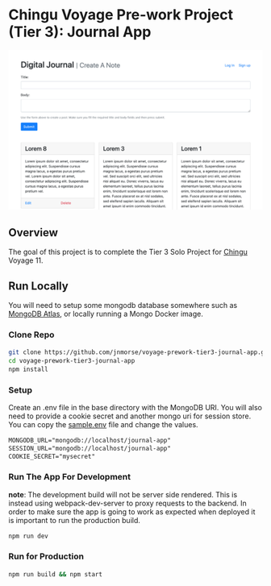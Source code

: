 # Chingu Voyage Pre-work Project (Tier 3): Journal App

![Tier3 Journal App](./docs/images/Tier3_Journal_App.png)

## Overview

The goal of this project is to complete the Tier 3 Solo Project for [Chingu][1]
Voyage 11.

## Run Locally

You will need to setup some mongodb database somewhere such as
[MongoDB Atlas][2], or locally running a Mongo Docker image.

### Clone Repo

```bash
git clone https://github.com/jnmorse/voyage-prework-tier3-journal-app.git
cd voyage-prework-tier3-journal-app
npm install
```

### Setup

Create an .env file in the base directory with the MongoDB URI. You will also
need to provide a cookie secret and another mongo uri for session store. You
can copy the [sample.env](./docs/sample.env) file and change the values.

```env
MONGODB_URL="mongodb://localhost/journal-app"
SESSION_URL="mongodb://localhost/journal-app"
COOKIE_SECRET="mysecret"
```

### Run The App For Development

**note**: The development build will not be server side rendered. This is
instead using webpack-dev-server to proxy requests to the backend. In order to
make sure the app is going to work as expected when deployed it is important to
run the production build.

```bash
npm run dev
```

### Run for Production

```bash
npm run build && npm start
```

[1]: https://chingu.io/ 'Chingu'
[2]: https://www.mongodb.com/cloud/atlas/ 'MongoDB Atlas'
